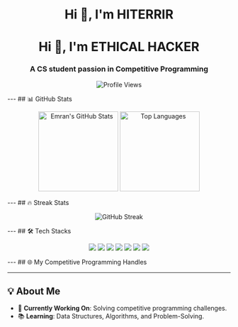 <!-- Header Section -->
<h1 align="center">Hi 👋, I'm HITERRIR</h1>
<h1 align="center">Hi 👋, I'm ETHICAL HACKER</h1>
<h3 align="center">A CS student passion in Competitive Programming</h3>

<!-- Profile Views -->
<p align="center">
  <img src="https://komarev.com/ghpvc/?username=3Emran&label=Profile%20Views&color=0e75b6&style=flat" alt="Profile Views" />
</p>
---
## 📊 GitHub Stats
<p align="center">
  <!-- GitHub Stats Card -->
  <img height="180em" src="https://github-readme-stats.vercel.app/api?username=3Emran&show_icons=true&count_private=true&theme=tokyonight" alt="Emran's GitHub Stats" />
  <!-- Top Languages -->
  <img height="180em" src="https://github-readme-stats.vercel.app/api/top-langs/?username=3Emran&layout=compact&theme=tokyonight" alt="Top Languages" />
</p>
---
## 🔥 Streak Stats
<p align="center">
  <img src="https://streak-stats.demolab.com?user=3Emran&theme=tokyonight&hide_border=true&fire=DD2727" alt="GitHub Streak" />
</p>
---
## 🛠️ Tech Stacks
<p align="center">
  <!-- Languages -->
  <img src="https://img.shields.io/badge/C-%2300599C?style=for-the-badge&logo=c&logoColor=white" />
  <img src="https://img.shields.io/badge/C++-%2300599C?style=for-the-badge&logo=c%2B%2B&logoColor=white" />
  
  <!-- Frontend -->
  <img src="https://img.shields.io/badge/HTML5-%23E34F26.svg?style=for-the-badge&logo=html5&logoColor=white" />
  <img src="https://img.shields.io/badge/CSS3-%231572B6.svg?style=for-the-badge&logo=css3&logoColor=white" />
  <img src="https://img.shields.io/badge/Bootstrap-%23563D7C.svg?style=for-the-badge&logo=bootstrap&logoColor=white" />
  
  <!-- Tools -->
  <img src="https://img.shields.io/badge/Git-%23F05033?style=for-the-badge&logo=git&logoColor=white" />
  <img src="https://img.shields.io/badge/Linux-%23FCC624?style=for-the-badge&logo=linux&logoColor=black" />
</p>
---
## 🌐 My Competitive Programming Handles
<p align="center">
  
---
## 💡 About Me
- 🚀 **Currently Working On**: Solving competitive programming challenges.
- 📚 **Learning**: Data Structures, Algorithms, and Problem-Solving.
